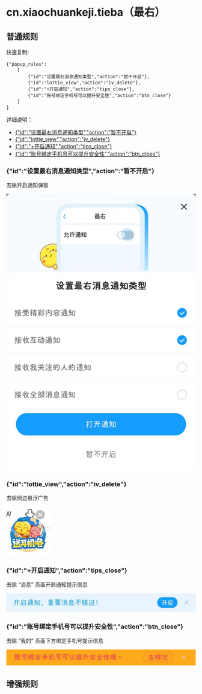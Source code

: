 # cn.xiaochuankeji.tieba（最右）

## 普通规则

快速复制:
```
{"popup_rules":
    [
        {"id":"设置最右消息通知类型","action":"暂不开启"},
        {"id":"lottie_view","action":"iv_delete"},
        {"id":"+开启通知","action":"tips_close"},
        {"id":"账号绑定手机号可以提升安全性","action":"btn_close"}
    ]
}
```
详细说明：
- [{"id":"设置最右消息通知类型","action":"暂不开启"}](#id设置最右消息通知类型action暂不开启)
- [{"id":"lottie_view","action":"iv_delete"}](#idlottie_viewactioniv_delete)
- [{"id":"+开启通知","action":"tips_close"}](#id开启通知actiontips_close)
- [{"id":"账号绑定手机号可以提升安全性","action":"btn_close"}](#id账号绑定手机号可以提升安全性actionbtn_close)

### {"id":"设置最右消息通知类型","action":"暂不开启"}
去除开启通知弹窗

![](./assets/开启通知弹窗.jpg)

### {"id":"lottie_view","action":"iv_delete"}
去除侧边悬浮广告

![](./assets/侧边悬浮广告.jpg)

### {"id":"+开启通知","action":"tips_close"}
去除 “消息” 页面开启通知提示信息

![](./assets/开启通知提示信息.jpg)

### {"id":"账号绑定手机号可以提升安全性","action":"btn_close"}
去除 “我的” 页面下方绑定手机号提示信息

![](./assets/绑定手机号提示信息.jpg)

## 增强规则
